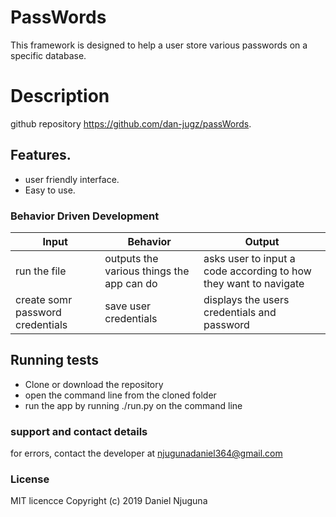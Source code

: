 # PassWords
This framework is designed to help a user store various passwords on a specific database.


# Description
github repository https://github.com/dan-jugz/passWords. 


## Features.
* user friendly interface.
* Easy to use.

### Behavior Driven Development 
Input|Behavior|Output
----|----|------
run the file|outputs the various things the app can do|asks user to input a code according to how they want to navigate
create somr password credentials|save user credentials|displays the users credentials and password




## Running tests
* Clone or download the repository
* open the command line from the cloned folder
* run the app by running ./run.py on the command line
 
### support and contact details
for errors, contact the developer at njugunadaniel364@gmail.com
### License
MIT licencce Copyright (c) 2019 Daniel Njuguna
